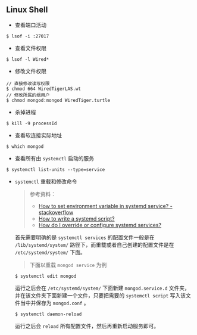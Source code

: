 ## Linux Shell

+ 查看端口活动

```
$ lsof -i :27017
```
+ 查看文件权限

```
$ lsof -l Wired*
```
+ 修改文件权限
```
// 直接修改读写权限
$ chmod 664 WiredTigerLAS.wt
// 修改所属的组用户
$ chmod mongod:mongod WiredTiger.turtle
```
+ 杀掉进程

```
$ kill -9 processId
```
+ 查看软连接实际地址

```
$ which mongod
```
+ 查看所有由 `systemctl` 启动的服务

```
$ systemctl list-units --type=service
```
+ `systemctl` 重载和修改命令
  > 参考资料：
  > 
  > + [How to set environment variable in systemd service?  - stackoverflow](https://serverfault.com/questions/413397/how-to-set-environment-variable-in-systemd-service)
  > + [How to write a systemd script?](http://fedoraproject.org/wiki/Packaging:Systemd)
  > + [How do I override or configure systemd services?](https://askubuntu.com/questions/659267/how-do-i-override-or-configure-systemd-services)

  首先需要明确的是 `systemctl services` 的配置文件一般是在 `/lib/systemd/system/` 路径下，而重载或者自己创建的配置文件是在 `/etc/systemd/system/` 下面。

  > 下面以重载 `mongod service` 为例
  
  ```
  $ systemctl edit mongod
  ```
  运行之后会在 `/etc/systemd/system/` 下面新建 `mongod.service.d` 文件夹，并在该文件夹下面新建一个文件，只要把需要的 `systemctl script` 写入该文件当中并保存为 `mongod.conf` 。

  ```
  $ systemctl daemon-reload
  ```
  运行之后会 `reload` 所有配置文件，然后再重新启动服务即可。